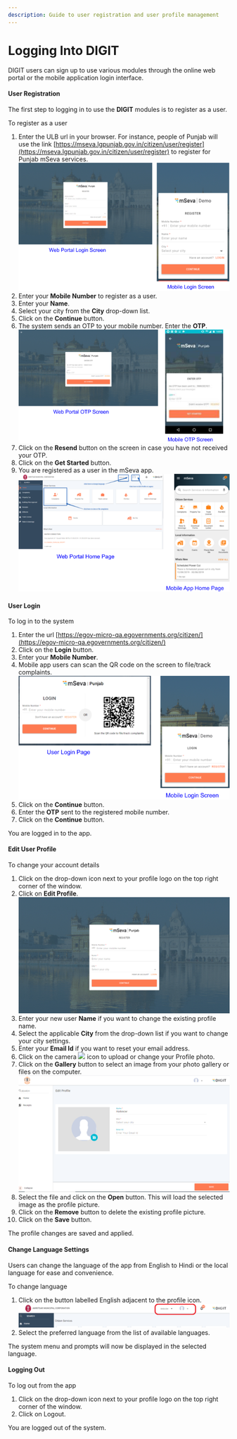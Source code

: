 ```yaml
---
description: Guide to user registration and user profile management
---
```


# Logging Into DIGIT

DIGIT users can sign up to use various modules through the online web portal or the mobile application login interface.

#### User Registration

The first step to logging in to use the **DIGIT** modules is to register as a user.

To register as a user 

1. Enter the ULB url in your browser. For instance, people of Punjab will use the link [https://mseva.lgpunjab.gov.in/citizen/user/register](https://mseva.lgpunjab.gov.in/citizen/user/register) to register for Punjab mSeva services. ![](../../.gitbook/assets/logging1.png) 
2. Enter your **Mobile Number** to register as a user.
3. Enter your **Name**.
4. Select your city from the **City** drop-down list.
5. Click on the **Continue** button. 
6. The system sends an OTP to your mobile number. Enter the **OTP**. ![](../../.gitbook/assets/logging2.png) 
7. Click on the **Resend** button on the screen in case you have not received your OTP.
8. Click on the **Get Started** button.
9. You are registered as a user in the mSeva app. ![](../../.gitbook/assets/logging3.png) 

#### User Login

To log in to the system

1. Enter the url [https://egov-micro-qa.egovernments.org/citizen/](https://egov-micro-qa.egovernments.org/citizen/)
2. Click on the **Login** button.
3. Enter your **Mobile Number**.
4. Mobile app users can scan the QR code on the screen to file/track complaints. ![](../../.gitbook/assets/logging4.png) 
5. Click on the **Continue** button.
6. Enter the **OTP** sent to the registered mobile number.
7. Click on the **Continue** button.

You are logged in to the app.  


#### Edit User Profile

To change your account details

1. Click on the drop-down icon next to your profile logo on the top right corner of the window.
2. Click on **Edit Profile**. ![](../../.gitbook/assets/mseva-login.png) 
3. Enter your new user **Name** if you want to change the existing profile name.
4. Select the applicable **City** from the drop-down list if you want to change your city settings.
5. Enter your **Email Id** if you want to reset your email address.
6. Click on the camera ![](https://lh4.googleusercontent.com/TByzXzqFM0xmlOY171TFHKEst3YNcF6R-xQPlvOT5IJaD-nucFOcwTp4xeZn94Lwp2eEJ8w_xO_QR5g7ZEjnuGEq8EMJSi7rVw3T_m-qdkfQrS_sEA_duHIC4nKAfa2yTLS35hSA)  icon to upload or change your Profile photo.
7. Click on the **Gallery** button to select an image from your photo gallery or files on the computer. ![](../../.gitbook/assets/edit-profile.png) 
8. Select the file and click on the **Open** button. This will load the selected image as the profile picture.
9. Click on the **Remove** button to delete the existing profile picture.
10. Click on the **Save** button.

The profile changes are saved and applied.  


#### Change Language Settings

Users can change the language of the app from English to Hindi or the local language for ease and convenience.

To change language

1. Click on the button labelled English adjacent to the profile icon. ![](../../.gitbook/assets/logging5.png) 
2. Select the preferred language from the list of available languages.

The system menu and prompts will now be displayed in the selected language.  


#### Logging Out

To log out from the app 

1. Click on the drop-down icon next to your profile logo on the top right corner of the window.
2. Click on Logout.

You are logged out of the system.  


